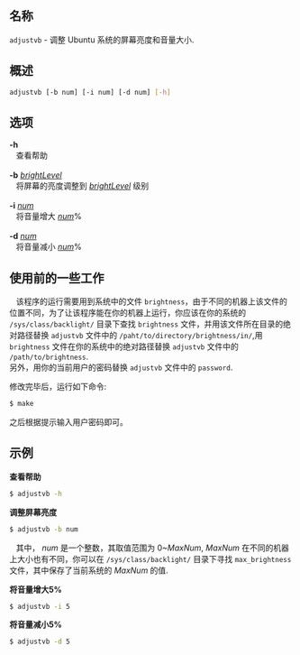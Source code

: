 ## 名称
`adjustvb` - 调整 Ubuntu 系统的屏幕亮度和音量大小.           

## 概述             

```bash
adjustvb [-b num] [-i num] [-d num] [-h]	
```

## 选项

**-h**          
&nbsp;&nbsp;&nbsp;查看帮助<br />          
**-b** <u>*brightLevel*</u>         
&nbsp;&nbsp;&nbsp;将屏幕的亮度调整到 <u>*brightLevel*</u> 级别<br />           
**-i** <u>*num*</u>            
&nbsp;&nbsp;&nbsp;将音量增大 <u>*num*</u>%<br />        
**-d** <u>*num*</u>           
&nbsp;&nbsp;&nbsp;将音量减小 <u>*num*</u>%<br />           


## 使用前的一些工作

&nbsp;&nbsp;&nbsp;该程序的运行需要用到系统中的文件 `brightness`，由于不同的机器上该文件的位置不同，为了让该程序能在你的机器上运行，你应该在你的系统的 `/sys/class/backlight/` 目录下查找 `brightness` 文件，并用该文件所在目录的绝对路径替换 `adjustvb` 文件中的 `/paht/to/directory/brightness/in/`,用 `brightness` 文件在你的系统中的绝对路径替换 `adjustvb` 文件中的 `/path/to/brightness`.             
另外，用你的当前用户的密码替换 `adjustvb` 文件中的 `password`.          

修改完毕后，运行如下命令:          

```bash
$ make
```

之后根据提示输入用户密码即可。            

## 示例           

**查看帮助**           

```bash
$ adjustvb -h
```

**调整屏幕亮度** 

```bash
$ adjustvb -b num
```

&nbsp;&nbsp;&nbsp;其中， *num* 是一个整数，其取值范围为 0~*MaxNum*, *MaxNum* 在不同的机器上大小也有不同，你可以在 `/sys/class/backlight/` 目录下寻找 `max_brightness` 文件，其中保存了当前系统的 *MaxNum* 的值.        

**将音量增大5%**

```bash
$ adjustvb -i 5
```

**将音量减小5%**

```bash
$ adjustvb -d 5
```

